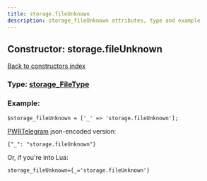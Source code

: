```yaml
---
title: storage.fileUnknown
description: storage_fileUnknown attributes, type and example
---
```

## Constructor: storage.fileUnknown  
[Back to constructors index](index.md)






### Type: [storage\_FileType](../types/storage_FileType.md)


### Example:

```
$storage_fileUnknown = ['_' => 'storage.fileUnknown'];
```  

[PWRTelegram](https://pwrtelegram.xyz) json-encoded version:

```
{"_": "storage.fileUnknown"}
```


Or, if you're into Lua:  


```
storage_fileUnknown={_='storage.fileUnknown'}

```


